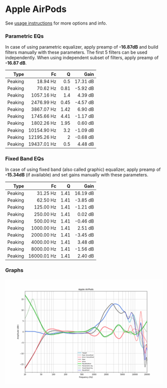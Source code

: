 # Apple AirPods
See [usage instructions](https://github.com/jaakkopasanen/AutoEq#usage) for more options and info.

### Parametric EQs
In case of using parametric equalizer, apply preamp of **-16.87dB** and build filters manually
with these parameters. The first 5 filters can be used independently.
When using independent subset of filters, apply preamp of **-16.87 dB**.

| Type    | Fc          |    Q | Gain     |
|--------:|------------:|-----:|---------:|
| Peaking | 18.94 Hz    | 0.5  | 17.31 dB |
| Peaking | 70.62 Hz    | 0.81 | -5.92 dB |
| Peaking | 1057.16 Hz  | 1.4  | 4.39 dB  |
| Peaking | 2476.99 Hz  | 0.45 | -4.57 dB |
| Peaking | 3867.07 Hz  | 1.42 | 6.90 dB  |
| Peaking | 1745.66 Hz  | 4.41 | -1.17 dB |
| Peaking | 1802.26 Hz  | 1.95 | 0.60 dB  |
| Peaking | 10154.90 Hz | 3.2  | -1.09 dB |
| Peaking | 12195.26 Hz | 2    | -0.68 dB |
| Peaking | 19437.01 Hz | 0.5  | 4.48 dB  |

### Fixed Band EQs
In case of using fixed band (also called graphic) equalizer, apply preamp of **-15.34dB**
(if available) and set gains manually with these parameters.

| Type    | Fc          |    Q | Gain     |
|--------:|------------:|-----:|---------:|
| Peaking | 31.25 Hz    | 1.41 | 16.19 dB |
| Peaking | 62.50 Hz    | 1.41 | -3.85 dB |
| Peaking | 125.00 Hz   | 1.41 | -1.21 dB |
| Peaking | 250.00 Hz   | 1.41 | 0.02 dB  |
| Peaking | 500.00 Hz   | 1.41 | -0.46 dB |
| Peaking | 1000.00 Hz  | 1.41 | 2.51 dB  |
| Peaking | 2000.00 Hz  | 1.41 | -3.45 dB |
| Peaking | 4000.00 Hz  | 1.41 | 3.48 dB  |
| Peaking | 8000.00 Hz  | 1.41 | -1.56 dB |
| Peaking | 16000.01 Hz | 1.41 | 2.40 dB  |

### Graphs
![](./Apple%20AirPods.png)